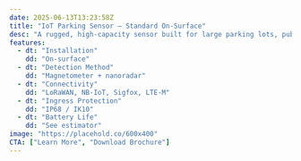 ```yaml
---
date: 2025-06-13T13:23:58Z
title: "IoT Parking Sensor – Standard On-Surface"
desc: "A rugged, high-capacity sensor built for large parking lots, public streets, or high-traffic enforcement zones."
features:
  - dt: "Installation"
    dd: "On-surface"
  - dt: "Detection Method"
    dd: "Magnetometer + nanoradar"
  - dt: "Connectivity"
    dd: "LoRaWAN, NB-IoT, Sigfox, LTE-M"
  - dt: "Ingress Protection"
    dd: "IP68 / IK10"
  - dt: "Battery Life"
    dd: "See estimator"
image: "https://placehold.co/600x400"
CTA: ["Learn More", "Download Brochure"]
---
```

